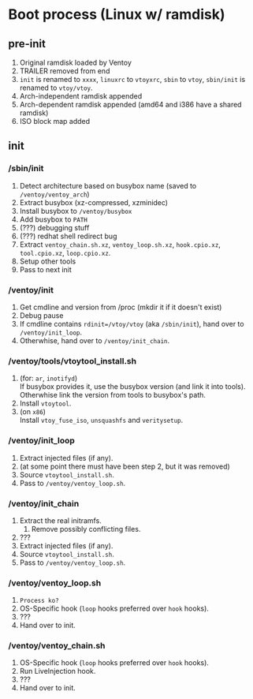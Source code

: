 # Boot process (Linux w/ ramdisk)

## pre-init

1. Original ramdisk loaded by Ventoy
1. TRAILER removed from end
1. `init` is renamed to `xxxx`, `linuxrc` to `vtoyxrc`, `sbin` to `vtoy`,
    `sbin/init` is renamed to `vtoy/vtoy`.
1. Arch-independent ramdisk appended
1. Arch-dependent ramdisk appended (amd64 and i386 have a shared ramdisk)
1. ISO block map added

## init

### /sbin/init

1. Detect architecture based on busybox name (saved to `/ventoy/ventoy_arch`)
1. Extract busybox (xz-compressed, xzminidec)
1. Install busybox to `/ventoy/busybox`
1. Add busybox to `PATH`
1. (???) debugging stuff
1. (???) redhat shell redirect bug
1. Extract `ventoy_chain.sh.xz`, `ventoy_loop.sh.xz`, `hook.cpio.xz`, `tool.cpio.xz`, `loop.cpio.xz`.
1. Setup other tools
1. Pass to next init

### /ventoy/init

1. Get cmdline and version from /proc (mkdir it if it doesn't exist)
1. Debug pause
1. If cmdline contains `rdinit=/vtoy/vtoy` (aka `/sbin/init`), hand over to
`/ventoy/init_loop`.
1. Otherwhise, hand over to `/ventoy/init_chain`.

### /ventoy/tools/vtoytool_install.sh

1. (for: `ar`, `inotifyd`)  
    If busybox provides it, use the busybox version (and link it into tools).  
    Otherwhise link the version from tools to busybox's path.
1. Install `vtoytool`.
1. (on `x86`)  
    Install `vtoy_fuse_iso`, `unsquashfs` and `veritysetup`.

### /ventoy/init_loop

1. Extract injected files (if any).
1. (at some point there must have been step 2, but it was removed)
1. Source `vtoytool_install.sh`.
1. Pass to `/ventoy/ventoy_loop.sh`.

### /ventoy/init_chain

1. Extract the real initramfs.
    1. Remove possibly conflicting files.
1. ???
1. Extract injected files (if any).
1. Source `vtoytool_install.sh`.
1. Pass to `/ventoy/ventoy_loop.sh`.

### /ventoy/ventoy_loop.sh

1. `Process ko?`
1. OS-Specific hook (`loop` hooks preferred over `hook` hooks).
1. ???
1. Hand over to init.

### /ventoy/ventoy_chain.sh

1. OS-Specific hook (`loop` hooks preferred over `hook` hooks).
1. Run LiveInjection hook.
1. ???
1. Hand over to init.
